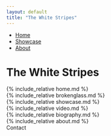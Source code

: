 ```yaml
---
layout: default
title: "The White Stripes"
---
```


<div class="main-nav">
     <ul class="nav" id="anchor-link">
          <li><a class="custom-underline" href="#home">Home</a></li>
          <li><a class="custom-underline" href="#showcase">Showcase</a></li>
          <li><a class="custom-underline" href="#about">About</a></li>
     </ul>
     <h1 class="title-horizontal">The White Stripes</h1>
</div>

<div class="horizontal-scroll-wrapper squares">
       {% include_relative home.md %}
  <div class="horizontal-scroll-wrapper-brokenglass">
       {% include_relative brokenglass.md %}
  </div>
  <div class="horizontal-scroll-wrapper-showcase">
       {% include_relative showcase.md %}
  </div>
  <div class="horizontal-scroll-wrapper-video">
       {% include_relative video.md %}
  </div>
  <div class="horizontal-scroll-wrapper-biography">
       {% include_relative biography.md %}
  </div>
  <div class="horizontal-scroll-wrapper-about">
       {% include_relative about.md %}
  </div>
  <div class="box5">Contact</div>
</div>

<script src="assets/javascript/introText.js"></script>
<!-- <script src="assets/javascript/anchor.js"></script> -->
<script src="assets/javascript/introTextAnimation.js"></script>
<script src="assets/javascript/showcaseAnimation.js"></script>
<script src="https://kit.fontawesome.com/3e27283071.js"></script>
<script src="assets/javascript/aboutAnim.js"></script>
<script src="assets/javascript/scroll.js"></script>
<script src="assets/javascript/biographyAnim.js"></script>
